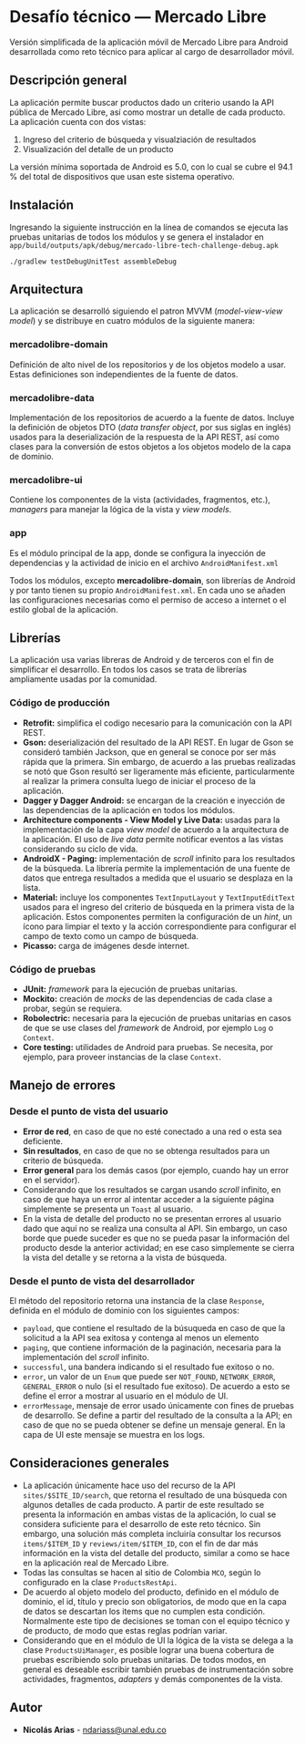 # Desafío técnico — Mercado Libre
Versión simplificada de la aplicación móvil de Mercado Libre para Android desarrollada como reto técnico para aplicar al cargo de desarrollador móvil.

## Descripción general
La aplicación permite buscar productos dado un criterio usando la API pública de Mercado Libre, así como mostrar un detalle de cada producto. La aplicación cuenta con dos vistas:

1. Ingreso del criterio de búsqueda y visualziación de resultados
2. Visualización del detalle de un producto

La versión mínima soportada de Android es 5.0, con lo cual se cubre el 94.1 % del total de dispositivos que usan este sistema operativo.

## Instalación
Ingresando la siguiente instrucción en la línea de comandos se ejecuta las pruebas unitarias de todos los módulos y se genera el instalador en `app/build/outputs/apk/debug/mercado-libre-tech-challenge-debug.apk`

    ./gradlew testDebugUnitTest assembleDebug

## Arquitectura
La aplicación se desarrolló siguiendo el patron MVVM (*model-view-view model*) y se distribuye en cuatro módulos de la siguiente manera:

### mercadolibre-domain
Definición de alto nivel de los repositorios y de los objetos modelo a usar. Estas definiciones son independientes de la fuente de datos.

### mercadolibre-data
Implementación de los repositorios de acuerdo a la fuente de datos. Incluye la definición de objetos DTO (*data transfer object*, por sus siglas en inglés) usados para la deserialización de la respuesta de la API REST, así como clases para la conversión de estos objetos a los objetos modelo de la capa de dominio.

### mercadolibre-ui
Contiene los componentes de la vista (actividades, fragmentos, etc.), *managers* para manejar la lógica de la vista y *view models*.

### app
Es el módulo principal de la app, donde se configura la inyección de dependencias y la actividad de inicio en el archivo `AndroidManifest.xml`

Todos los módulos, excepto **mercadolibre-domain**, son librerías de Android y por tanto tienen su propio `AndroidManifest.xml`. En cada uno se añaden las configuraciones necesarias como el permiso de acceso a internet o el estilo global de la aplicación.

## Librerías
La aplicación usa varias libreras de Android y de terceros con el fin de simplificar el desarrollo. En todos los casos se trata de librerías ampliamente usadas por la comunidad.

### Código de producción
* **Retrofit:** simplifica el codigo necesario para la comunicación con la API REST.
* **Gson:** deserialización del resultado de la API REST. En lugar de Gson se consideró también Jackson, que en general se conoce por ser más rápida que la primera. Sin embargo, de acuerdo a las pruebas realizadas se notó que Gson resultó ser ligeramente más eficiente, particularmente al realizar la primera consulta luego de iniciar el proceso de la aplicación.
* **Dagger y Dagger Android:** se encargan de la creación e inyección de las dependencias de la aplicación en todos los módulos.
* **Architecture components - View Model y Live Data:** usadas para la implementación de la capa *view model* de acuerdo a la arquitectura de la aplicación. El uso de *live data* permite notificar eventos a las vistas considerando su ciclo de vida.
* **AndroidX - Paging:** implementación de *scroll* infinito para los resultados de la búsqueda. La librería permite la implementación de una fuente de datos que entrega resultados a medida que el usuario se desplaza en la lista.
* **Material:** incluye los componentes `TextInputLayout` y `TextInputEditText` usados para el ingreso del criterio de búsqueda en la primera vista de la aplicación. Estos componentes permiten la configuración de un *hint*, un ícono para limpiar el texto y la acción correspondiente para configurar el campo de texto como un campo de búsqueda.
* **Picasso:** carga de imágenes desde internet.

### Código de pruebas
* **JUnit:** *framework* para la ejecución de pruebas unitarias.
* **Mockito:** creación de *mocks* de las dependencias de cada clase a probar, según se requiera.
* **Robolectric:** necesaria para la ejecución de pruebas unitarias en casos de que se use clases del *framework* de Android, por ejemplo `Log` o `Context`.
* **Core testing:** utilidades de Android para pruebas. Se necesita, por ejemplo, para proveer instancias de la clase `Context`.

## Manejo de errores
### Desde el punto de vista del usuario
* **Error de red**, en caso de que no esté conectado a una red o esta sea deficiente.
* **Sin resultados**, en caso de que no se obtenga resultados para un criterio de búsqueda.
* **Error general** para los demás casos (por ejemplo, cuando hay un error en el servidor).
* Considerando que los resultados se cargan usando *scroll* infinito, en caso de que haya un error al intentar acceder a la siguiente página simplemente se presenta un `Toast` al usuario.
* En la vista de detalle del producto no se presentan errores al usuario dado que aquí no se realiza una consulta al API. Sin embargo, un caso borde que puede suceder es que no se pueda pasar la información del producto desde la anterior actividad; en ese caso simplemente se cierra la vista  del detalle y se retorna a la vista de búsqueda.

### Desde el punto de vista del desarrollador
El método del repositorio retorna una instancia de la clase `Response`, definida en el módulo de dominio con los siguientes campos:

* `payload`, que contiene el resultado de la búsuqueda en caso de que la solicitud a la API sea exitosa y contenga al menos un elemento
* `paging`, que contiene información de la paginación, necesaria para la implementación del *scroll* infinito.
* `successful`, una bandera indicando si el resultado fue exitoso o no.
* `error`, un valor de un `Enum` que puede ser `NOT_FOUND`, `NETWORK_ERROR`, `GENERAL_ERROR` o nulo (si el resultado fue exitoso). De acuerdo a esto se define el error a mostrar al usuario en el módulo de UI.
* `errorMessage`, mensaje de error usado únicamente con fines de pruebas de desarrollo. Se define a partir del resultado de la consulta a la API; en caso de que no se pueda obtener se define un mensaje general. En la capa de UI este mensaje se muestra en los logs.

## Consideraciones generales
* La aplicación únicamente hace uso del recurso de la API `sites/$SITE_ID/search`, que retorna el resultado de una búsqueda con algunos detalles de cada producto. A partir de este resultado se presenta la información en ambas vistas de la aplicación, lo cual se considera suficiente para el desarrollo de este reto técnico. Sin embargo, una solución más completa incluiría consultar los recursos `items/$ITEM_ID` y `reviews/item/$ITEM_ID`, con el fin de dar más información en la vista del detalle del producto, similar a como se hace en la aplicación real de Mercado Libre.
* Todas las consultas se hacen al sitio de Colombia `MCO`, según lo configurado en la clase `ProductsRestApi`.
* De acuerdo al objeto modelo del producto, definido en el módulo de dominio, el id, título y precio son obligatorios, de modo que en la capa de datos se descartan los items que no cumplen esta condición. Normalmente este tipo de decisiones se toman con el equipo técnico y de producto, de modo que estas reglas podrían variar.
* Considerando que en el módulo de UI la lógica de la vista se delega a la clase `ProductsUiManager`, es posible lograr una buena cobertura de pruebas escribiendo solo pruebas unitarias. De todos modos, en general es deseable escribir también pruebas de instrumentación sobre actividades, fragmentos, *adapters* y demás componentes de la vista.

## Autor
* **Nicolás Arias** - [ndariass@unal.edu.co](mailto:ndariass@unal.edu.co)
